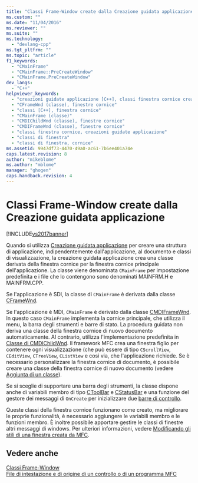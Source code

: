 ```yaml
---
title: "Classi Frame-Window create dalla Creazione guidata applicazione | Microsoft Docs"
ms.custom: ""
ms.date: "11/04/2016"
ms.reviewer: ""
ms.suite: ""
ms.technology: 
  - "devlang-cpp"
ms.tgt_pltfrm: ""
ms.topic: "article"
f1_keywords: 
  - "CMainFrame"
  - "CMainFrame::PreCreateWindow"
  - "CMainFrame.PreCreateWindow"
dev_langs: 
  - "C++"
helpviewer_keywords: 
  - "creazioni guidate applicazione [C++], classi finestra cornice create da"
  - "CFrameWnd (classe), finestre cornice"
  - "classi [C++], finestra cornice"
  - "CMainFrame (classe)"
  - "CMDIChildWnd (classe), finestre cornice"
  - "CMDIFrameWnd (classe), finestre cornice"
  - "classi finestra cornice, creazioni guidate applicazione"
  - "classi di finestra"
  - "classi di finestra, cornice"
ms.assetid: 9947df73-4470-49a0-ac61-7b6ee401a74e
caps.latest.revision: 8
author: "mikeblome"
ms.author: "mblome"
manager: "ghogen"
caps.handback.revision: 4
---
```

# Classi Frame-Window create dalla Creazione guidata applicazione
[!INCLUDE[vs2017banner](../assembler/inline/includes/vs2017banner.md)]

Quando si utilizza [Creazione guidata applicazione](../ide/creating-desktop-projects-by-using-application-wizards.md) per creare una struttura di applicazione, indipendentemente dall'applicazione, al documento e classi di visualizzazione, la creazione guidata applicazione crea una classe derivata della finestra cornice per la finestra cornice principale dell'applicazione.  La classe viene denominata `CMainFrame` per impostazione predefinita e i file che lo contengono sono denominati MAINFRM.H e MAINFRM.CPP.  
  
 Se l'applicazione è SDI, la classe di `CMainFrame` è derivata dalla classe [CFrameWnd](../mfc/reference/cframewnd-class.md).  
  
 Se l'applicazione è MDI, `CMainFrame` è derivato dalla classe [CMDIFrameWnd](../mfc/reference/cmdiframewnd-class.md).  In questo caso `CMainFrame` implementa la cornice principale, che utilizza il menu, la barra degli strumenti e barre di stato.  La procedura guidata non deriva una classe della finestra cornice di nuovo documento automaticamente.  Al contrario, utilizza l'implementazione predefinita in [Classe di CMDIChildWnd](../mfc/reference/cmdichildwnd-class.md).  Il framework MFC crea una finestra figlio per contenere ogni visualizzazione \(che può essere di tipo `CScrollView`, `CEditView`, `CTreeView`, `CListView` e così via, che l'applicazione richiede.  Se è necessario personalizzare la finestra cornice di documento, è possibile creare una classe della finestra cornice di nuovo documento \(vedere [Aggiunta di un classe](../ide/adding-a-class-visual-cpp.md)\).  
  
 Se si sceglie di supportare una barra degli strumenti, la classe dispone anche di variabili membro di tipo [CToolBar](../mfc/reference/ctoolbar-class.md) e [CStatusBar](../mfc/reference/cstatusbar-class.md) e una funzione del gestore dei messaggi di `OnCreate` per inizializzare due [barre di controllo](../mfc/control-bars.md).  
  
 Queste classi della finestra cornice funzionano come creato, ma migliorare le proprie funzionalità, è necessario aggiungere le variabili membro e le funzioni membro.  È inoltre possibile apportare gestire le classi di finestre altri messaggi di windows.  Per ulteriori informazioni, vedere [Modificando gli stili di una finestra creata da MFC](../mfc/changing-the-styles-of-a-window-created-by-mfc.md).  
  
## Vedere anche  
 [Classi Frame\-Window](../mfc/frame-window-classes.md)   
 [File di intestazione e di origine di un controllo o di un programma MFC](../ide/mfc-program-or-control-source-and-header-files.md)